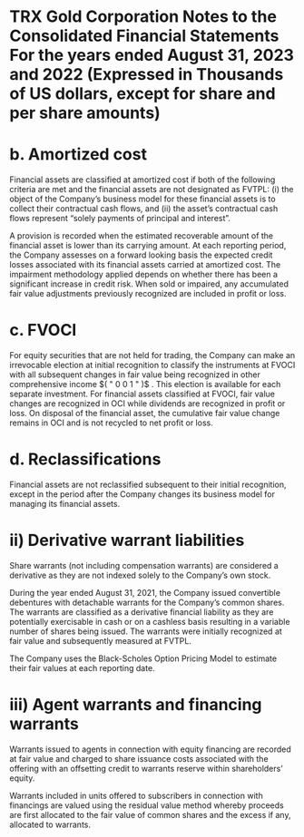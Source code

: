 # TRX Gold Corporation Notes to the Consolidated Financial Statements For the years ended August 31, 2023 and 2022 (Expressed in Thousands of US dollars, except for share and per share amounts)

# b. Amortized cost

Financial assets are classified at amortized cost if both of the following criteria are met and the financial assets are not designated as FVTPL: (i) the object of the Company’s business model for these financial assets is to collect their contractual cash flows, and (ii) the asset’s contractual cash flows represent “solely payments of principal and interest”.

A provision is recorded when the estimated recoverable amount of the financial asset is lower than its carrying amount. At each reporting period, the Company assesses on a forward looking basis the expected credit losses associated with its financial assets carried at amortized cost. The impairment methodology applied depends on whether there has been a significant increase in credit risk. When sold or impaired, any accumulated fair value adjustments previously recognized are included in profit or loss.

# c. FVOCI

For equity securities that are not held for trading, the Company can make an irrevocable election at initial recognition to classify the instruments at FVOCI with all subsequent changes in fair value being recognized in other comprehensive income $( " 0 0 1 " )$ . This election is available for each separate investment. For financial assets classified at FVOCI, fair value changes are recognized in OCI while dividends are recognized in profit or loss. On disposal of the financial asset, the cumulative fair value change remains in OCI and is not recycled to net profit or loss.

# d. Reclassifications

Financial assets are not reclassified subsequent to their initial recognition, except in the period after the Company changes its business model for managing its financial assets.

# ii) Derivative warrant liabilities

Share warrants (not including compensation warrants) are considered a derivative as they are not indexed solely to the Company’s own stock.

During the year ended August 31, 2021, the Company issued convertible debentures with detachable warrants for the Company’s common shares. The warrants are classified as a derivative financial liability as they are potentially exercisable in cash or on a cashless basis resulting in a variable number of shares being issued. The warrants were initially recognized at fair value and subsequently measured at FVTPL.

The Company uses the Black-Scholes Option Pricing Model to estimate their fair values at each reporting date.

# iii) Agent warrants and financing warrants

Warrants issued to agents in connection with equity financing are recorded at fair value and charged to share issuance costs associated with the offering with an offsetting credit to warrants reserve within shareholders’ equity.

Warrants included in units offered to subscribers in connection with financings are valued using the residual value method whereby proceeds are first allocated to the fair value of common shares and the excess if any, allocated to warrants.